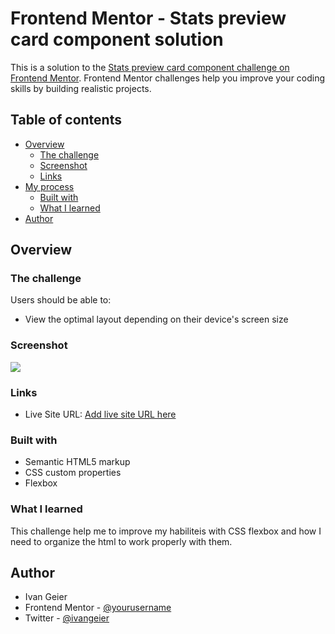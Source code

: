 # Frontend Mentor - Stats preview card component solution

This is a solution to the [Stats preview card component challenge on Frontend Mentor](https://www.frontendmentor.io/challenges/stats-preview-card-component-8JqbgoU62). Frontend Mentor challenges help you improve your coding skills by building realistic projects. 

## Table of contents

- [Overview](#overview)
  - [The challenge](#the-challenge)
  - [Screenshot](#screenshot)
  - [Links](#links)
- [My process](#my-process)
  - [Built with](#built-with)
  - [What I learned](#what-i-learned)
- [Author](#author)
## Overview
### The challenge

Users should be able to:

- View the optimal layout depending on their device's screen size

### Screenshot

![](./assets/screenshot.jpg)
### Links

- Live Site URL: [Add live site URL here](https://naughty-poitras-fd2906.netlify.app)

### Built with

- Semantic HTML5 markup
- CSS custom properties
- Flexbox

### What I learned

This challenge help me to improve my habiliteis with CSS flexbox and how I need to organize the html to work properly with them.

## Author

- Ivan Geier
- Frontend Mentor - [@yourusername](https://www.frontendmentor.io/profile/ivangeier)
- Twitter - [@ivangeier](https://www.twitter.com/ivangeier)
